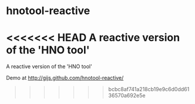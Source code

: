 hnotool-reactive
================

<<<<<<< HEAD
A reactive version of the 'HNO tool'
=======
A reactive version of the 'HNO tool'

Demo at http://gijs.github.com/hnotool-reactive/
>>>>>>> bcbc8af741a218cb19e9c6d0dd6136570a692e5e
